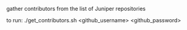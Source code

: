 
gather contributors from the list of Juniper repositories

to run:
./get_contributors.sh <github_username> <github_password>
